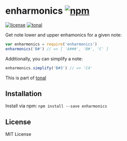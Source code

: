 # enharmonics [![npm](https://img.shields.io/npm/v/enharmonics.svg)](https://www.npmjs.com/package/enharmonics)

[![license](https://img.shields.io/npm/l/enharmonics.svg)](https://www.npmjs.com/package/enharmonics)
[![tonal](https://img.shields.io/badge/tonal-enharmonics-yellow.svg)](https://www.npmjs.com/browse/keyword/tonal)

Get note lower and upper enhamonics for a given note:

```js
var enharmonics = require('enharmonics')
enharmonics('B#') // => [ 'A###', 'B#', 'C' ]
```

Additionally, you can simplify a note:

```js
enharmonics.simplify('B#3') // => 'C4'
```

This is part of [tonal](https://github.com/danigb/tonal)

## Installation

Install via npm: `npm install --save enharmonics`

## License

MIT License
